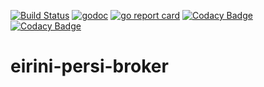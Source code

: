 [![Build Status](https://travis-ci.org/SUSE/eirini-persi-broker.svg?branch=master)](https://travis-ci.org/SUSE/eirini-persi-broker)
[![godoc](https://godoc.org/github.com/SUSE/eirini-persi-broker?status.svg)](https://godoc.org/github.com/SUSE/eirini-persi-broker)
[![go report card](https://goreportcard.com/badge/github.com/suse/eirini-persi-broker)](https://goreportcard.com/report/github.com/suse/eirini-persi-broker)
[![Codacy Badge](https://api.codacy.com/project/badge/Grade/95d94e6c201c4581af01bbf495f03806)](https://www.codacy.com/app/viovanov/eirini-persi-broker?utm_source=github.com&amp;utm_medium=referral&amp;utm_content=SUSE/eirini-persi-broker&amp;utm_campaign=Badge_Grade)
[![Codacy Badge](https://api.codacy.com/project/badge/Coverage/95d94e6c201c4581af01bbf495f03806)](https://www.codacy.com/app/viovanov/eirini-persi-broker?utm_source=github.com&utm_medium=referral&utm_content=SUSE/eirini-persi-broker&utm_campaign=Badge_Coverage)

eirini-persi-broker
===================
